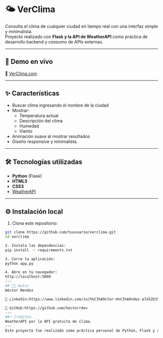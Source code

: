 # 🌤️ VerClima

Consulta el clima de cualquier ciudad en tiempo real con una interfaz simple y minimalista.  
Proyecto realizado con **Flask y la API de WeatherAPI** como práctica de desarrollo backend y consumo de APIs externas.

---

## 🚀 Demo en vivo

🔗 [VerClima.com](https://verclima-comm.onrender.com/)

---

## ✨ Características

- Buscar clima ingresando el nombre de la ciudad
- Mostrar:
  - Temperatura actual
  - Descripción del clima
  - Humedad
  - Viento
- Animación suave al mostrar resultados
- Diseño responsive y minimalista

---

## 🛠️ Tecnologías utilizadas

- **Python** (Flask)
- **HTML5**
- **CSS3**
- [WeatherAPI](https://www.weatherapi.com/)

---

## ⚙️ Instalación local

1. Clona este repositorio:

```bash
git clone https://github.com/tuusuario/verclima.git
cd verclima

2. Instala las dependencias:
pip install -r requirements.txt

3. Corre la aplicación:
python app.py

4. Abre en tu navegador:
http://localhost:5000
---
## 👨‍💻 Autor
Héctor Mendez

💼 Linkedin:https://www.linkedin.com/in/h%C3%A9ctor-m%C3%A9ndez-a7a52b359/

🐙 GitHub:https://github.com/hectorrdev
---
##⭐ Créditos
WeatherAPI por la API gratuita de clima.
---
Este proyecto fue realizado como práctica personal de Python, Flask y consumo de APIs en 2025.
